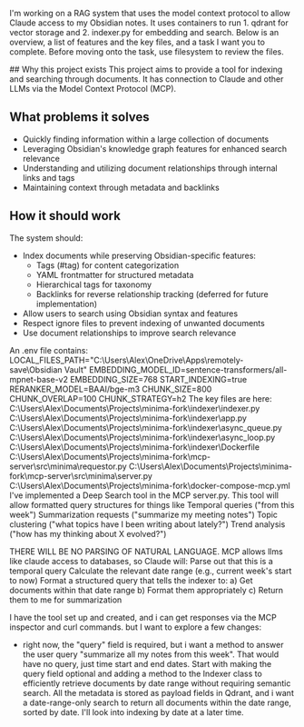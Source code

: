 I'm working on a RAG system that uses the model context protocol to allow Claude access to my Obsidian notes. It uses containers to run 1. qdrant for vector storage and 2. indexer.py for embedding and search. Below is an overview, a list of features and the key files, and a task I want you to complete. Before moving onto the task, use filesystem to review the files.

<overview>
## Why this project exists
This project aims to provide a tool for indexing and searching through documents. It has connection to Claude and other LLMs via the Model Context Protocol (MCP).

## What problems it solves
- Quickly finding information within a large collection of documents
- Leveraging Obsidian's knowledge graph features for enhanced search relevance
- Understanding and utilizing document relationships through internal links and tags
- Maintaining context through metadata and backlinks

## How it should work
The system should:
- Index documents while preserving Obsidian-specific features:
  - Tags (#tag) for content categorization
  - YAML frontmatter for structured metadata
  - Hierarchical tags for taxonomy
  - Backlinks for reverse relationship tracking (deferred for future implementation)
- Allow users to search using Obsidian syntax and features
- Respect ignore files to prevent indexing of unwanted documents
- Use document relationships to improve search relevance
</overview>

<features>
An .env file contains: 
LOCAL_FILES_PATH="C:\Users\Alex\OneDrive\Apps\remotely-save\Obsidian Vault"
EMBEDDING_MODEL_ID=sentence-transformers/all-mpnet-base-v2
EMBEDDING_SIZE=768
START_INDEXING=true 
RERANKER_MODEL=BAAI/bge-m3
CHUNK_SIZE=800
CHUNK_OVERLAP=100
CHUNK_STRATEGY=h2
</features>

<files>
The key files are here:
C:\Users\Alex\Documents\Projects\minima-fork\indexer\indexer.py
C:\Users\Alex\Documents\Projects\minima-fork\indexer\app.py
C:\Users\Alex\Documents\Projects\minima-fork\indexer\async_queue.py
C:\Users\Alex\Documents\Projects\minima-fork\indexer\async_loop.py
C:\Users\Alex\Documents\Projects\minima-fork\indexer\Dockerfile
C:\Users\Alex\Documents\Projects\minima-fork\mcp-server\src\minima\requestor.py
C:\Users\Alex\Documents\Projects\minima-fork\mcp-server\src\minima\server.py
C:\Users\Alex\Documents\Projects\minima-fork\docker-compose-mcp.yml
</files>

<task>
I've implemented a Deep Search tool in the MCP server.py. This tool will allow formatted query structures for things like 
Temporal queries ("from this week")
Summarization requests ("summarize my meeting notes")
Topic clustering ("what topics have I been writing about lately?")
Trend analysis ("how has my thinking about X evolved?")

THERE WILL BE NO PARSING OF NATURAL LANGUAGE. MCP allows llms like claude access to databases, so Claude will:
Parse out that this is a temporal query
Calculate the relevant date range (e.g., current week's start to now)
Format a structured query that tells the indexer to:
a) Get documents within that date range
b) Format them appropriately
c) Return them to me for summarization

I have the tool set up and created, and i can get responses via the MCP inspector and curl commands. but I want to explore a few changes: 
- right now, the "query" field is required, but i want a method to answer the user query "summarize all my notes from this week". That would have no query, just time start and end dates. Start with making the query field optional and adding a method to the Indexer class to efficiently retrieve documents by date range without requiring semantic search. All the metadata is stored as payload fields in Qdrant, and i want a  date-range-only search to return all documents within the date range, sorted by date. I'll look into indexing by date at a later time.
</task>